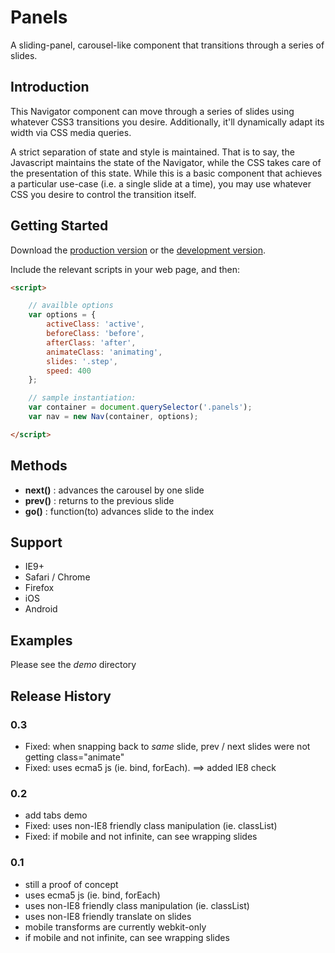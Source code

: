 # Panels

A sliding-panel, carousel-like component that transitions through a series of slides.

## Introduction

This Navigator component can move through a series of slides using whatever CSS3 transitions you desire. Additionally,
it'll dynamically adapt its width via CSS media queries.

A strict separation of state and style is maintained. That is to say, the Javascript maintains the state of the Navigator, while the CSS takes care of the presentation of this state. While this is a basic component that achieves a particular use-case (i.e. a single slide at a time), you may use whatever CSS you desire to control the transition itself.

## Getting Started
Download the [production version][min] or the [development version][max].

[min]: https://raw.githubusercontent.com/apathetic/navigator/master/dist/nav.min.js
[max]: https://raw.githubusercontent.com/apathetic/navigator/master/src/nav.js

Include the relevant scripts in your web page, and then:

```html
<script>

	// availble options
	var options = {
		activeClass: 'active',
		beforeClass: 'before',
		afterClass: 'after',
		animateClass: 'animating',
		slides: '.step',
		speed: 400
	};

	// sample instantiation:
	var container = document.querySelector('.panels');
	var nav = new Nav(container, options);

</script>
```

## Methods

+ **next()** : advances the carousel by one slide
+ **prev()** : returns to the previous slide
+ **go()** : function(to) advances slide to the index


## Support
* IE9+
* Safari / Chrome
* Firefox
* iOS
* Android

## Examples

Please see the _demo_ directory

## Release History

### 0.3
* Fixed: when snapping back to _same_ slide, prev / next slides were not getting class="animate"
* Fixed: uses ecma5 js (ie. bind, forEach). ==> added IE8 check

### 0.2
* add tabs demo
* Fixed: uses non-IE8 friendly class manipulation (ie. classList)
* Fixed: if mobile and not infinite, can see wrapping slides

### 0.1
* still a proof of concept
* uses ecma5 js (ie. bind, forEach)
* uses non-IE8 friendly class manipulation (ie. classList)
* uses non-IE8 friendly translate on slides
* mobile transforms are currently webkit-only
* if mobile and not infinite, can see wrapping slides
